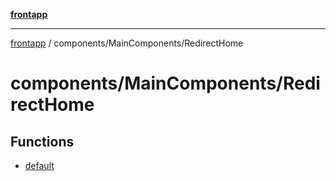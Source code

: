 [**frontapp**](../../../README.md)

***

[frontapp](../../../README.md) / components/MainComponents/RedirectHome

# components/MainComponents/RedirectHome

## Functions

- [default](functions/default.md)
